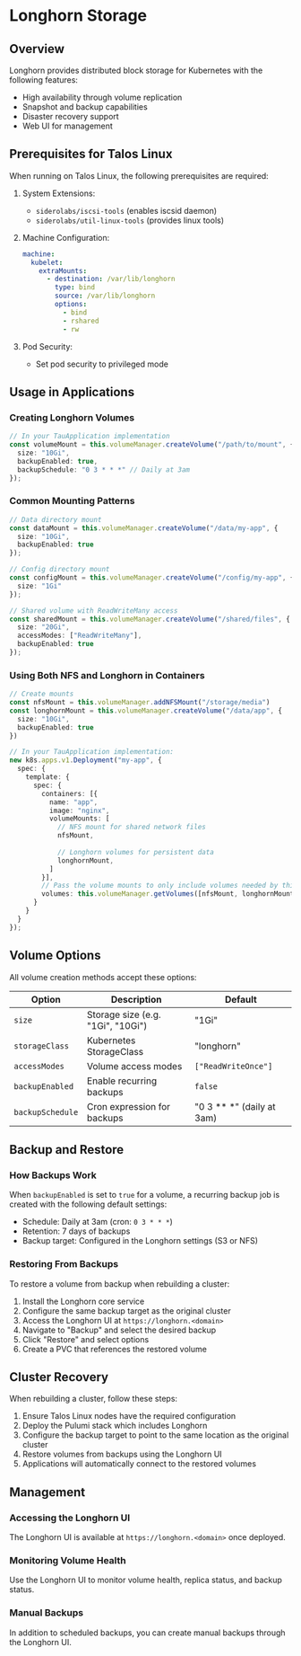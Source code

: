 # Longhorn Storage

## Overview

Longhorn provides distributed block storage for Kubernetes with the following features:

- High availability through volume replication
- Snapshot and backup capabilities
- Disaster recovery support
- Web UI for management

## Prerequisites for Talos Linux

When running on Talos Linux, the following prerequisites are required:

1. System Extensions:
   - `siderolabs/iscsi-tools` (enables iscsid daemon)
   - `siderolabs/util-linux-tools` (provides linux tools)

2. Machine Configuration:

   ```yaml
   machine:
     kubelet:
       extraMounts:
         - destination: /var/lib/longhorn
           type: bind
           source: /var/lib/longhorn
           options:
             - bind
             - rshared
             - rw
   ```

3. Pod Security:
   - Set pod security to privileged mode

## Usage in Applications

### Creating Longhorn Volumes

```typescript
// In your TauApplication implementation
const volumeMount = this.volumeManager.createVolume("/path/to/mount", {
  size: "10Gi",
  backupEnabled: true,
  backupSchedule: "0 3 * * *" // Daily at 3am
});
```

### Common Mounting Patterns

```typescript
// Data directory mount
const dataMount = this.volumeManager.createVolume("/data/my-app", {
  size: "10Gi",
  backupEnabled: true
});

// Config directory mount
const configMount = this.volumeManager.createVolume("/config/my-app", {
  size: "1Gi"
});

// Shared volume with ReadWriteMany access
const sharedMount = this.volumeManager.createVolume("/shared/files", {
  size: "20Gi",
  accessModes: ["ReadWriteMany"],
  backupEnabled: true
});
```

### Using Both NFS and Longhorn in Containers

```typescript
// Create mounts
const nfsMount = this.volumeManager.addNFSMount("/storage/media")
const longhornMount = this.volumeManager.createVolume("/data/app", { 
  size: "10Gi",
  backupEnabled: true
})

// In your TauApplication implementation:
new k8s.apps.v1.Deployment("my-app", {
  spec: {
    template: {
      spec: {
        containers: [{
          name: "app",
          image: "nginx",
          volumeMounts: [
            // NFS mount for shared network files
            nfsMount,
            
            // Longhorn volumes for persistent data
            longhornMount,
          ]
        }],
        // Pass the volume mounts to only include volumes needed by this container
        volumes: this.volumeManager.getVolumes([nfsMount, longhornMount])
      }
    }
  }
});
```

## Volume Options

All volume creation methods accept these options:

| Option           | Description                       | Default                   |
| ---------------- | --------------------------------- | ------------------------- |
| `size`           | Storage size (e.g. "1Gi", "10Gi") | "1Gi"                     |
| `storageClass`   | Kubernetes StorageClass           | "longhorn"                |
| `accessModes`    | Volume access modes               | `["ReadWriteOnce"]`       |
| `backupEnabled`  | Enable recurring backups          | `false`                   |
| `backupSchedule` | Cron expression for backups       | "0 3 ** *" (daily at 3am) |

## Backup and Restore

### How Backups Work

When `backupEnabled` is set to `true` for a volume, a recurring backup job is created with the following default settings:

- Schedule: Daily at 3am (cron: `0 3 * * *`)
- Retention: 7 days of backups
- Backup target: Configured in the Longhorn settings (S3 or NFS)

### Restoring From Backups

To restore a volume from backup when rebuilding a cluster:

1. Install the Longhorn core service
2. Configure the same backup target as the original cluster
3. Access the Longhorn UI at `https://longhorn.<domain>`
4. Navigate to "Backup" and select the desired backup
5. Click "Restore" and select options
6. Create a PVC that references the restored volume

## Cluster Recovery

When rebuilding a cluster, follow these steps:

1. Ensure Talos Linux nodes have the required configuration
2. Deploy the Pulumi stack which includes Longhorn
3. Configure the backup target to point to the same location as the original cluster
4. Restore volumes from backups using the Longhorn UI
5. Applications will automatically connect to the restored volumes

## Management

### Accessing the Longhorn UI

The Longhorn UI is available at `https://longhorn.<domain>` once deployed.

### Monitoring Volume Health

Use the Longhorn UI to monitor volume health, replica status, and backup status.

### Manual Backups

In addition to scheduled backups, you can create manual backups through the Longhorn UI.

